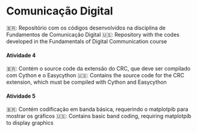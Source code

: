 # Comunicação Digital
🇧🇷: Repositório com os códigos desenvolvidos na disciplina de Fundamentos de Comunicação Digital
🇺🇸: Repository with the codes developed in the Fundamentals of Digital Communication course

#### Atividade 4
🇧🇷: Contém o source code da extensão do CRC, que deve ser compilado com Cython e o Easycython
🇺🇸: Contains the source code for the CRC extension, which must be compiled with Cython and Easycython

#### Atividade 5
🇧🇷: Contém codificação em banda básica, requerindo o matplotpib para mostrar os gráficos
🇺🇸: Contains basic band coding, requiring matplotpib to display graphics